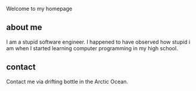 Welcome to my homepage

## about me

I am a stupid software engineer. I happened to have observed how stupid i am when I started learning computer programming in my high school.

## contact

Contact me via drifting bottle in the Arctic Ocean.











